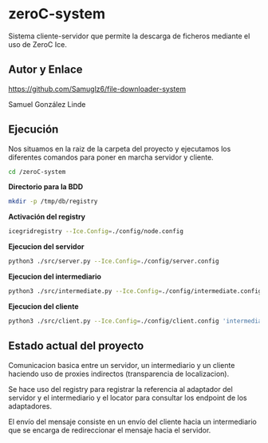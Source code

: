 # zeroC-system
Sistema cliente-servidor que permite la descarga de ficheros mediante el uso de ZeroC Ice.

## Autor y Enlace
https://github.com/Samuglz6/file-downloader-system

Samuel González Linde

## Ejecución

Nos situamos en la raiz de la carpeta del proyecto y ejecutamos los diferentes comandos para poner en marcha servidor y cliente.

```sh
cd /zeroC-system
```

**Directorio para la BDD**

```sh
mkdir -p /tmp/db/registry
```

**Activación del registry**
```sh
icegridregistry --Ice.Config=./config/node.config
```

**Ejecucion del servidor**
```sh
python3 ./src/server.py --Ice.Config=./config/server.config
```

**Ejecucion del intermediario**
```sh
python3 ./src/intermediate.py --Ice.Config=./config/intermediate.config 'server1 -t @ ServerAdapter1'
```

**Ejecucion del cliente**
```sh
python3 ./src/client.py --Ice.Config=./config/client.config 'intermediate1 -t @ IntermediateAdapter1' 'Mensaje para el servidor'
```

## Estado actual del proyecto

Comunicacion basica entre un servidor, un intermediario y un cliente haciendo uso de proxies indirectos (transparencia de localizacion).

Se hace uso del registry para registrar la referencia al adaptador del servidor y el intermediario y el locator para consultar los endpoint de los adaptadores.

El envío del mensaje consiste en un envío del cliente hacia un intermediario que se encarga de redireccionar el mensaje hacia el servidor.

